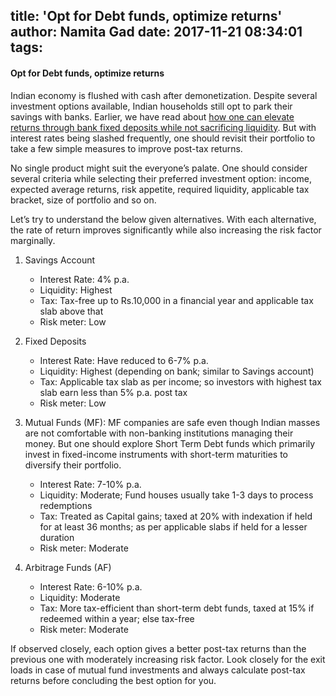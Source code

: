 title: 'Opt for Debt funds, optimize returns'
author: Namita Gad
date: 2017-11-21 08:34:01
tags:
---
#### Opt for Debt funds, optimize returns

Indian economy is flushed with cash after demonetization. Despite several investment options available, Indian households still opt to park their savings with banks. Earlier, we have read about [how one can elevate returns through bank fixed deposits while not sacrificing liquidity](https://www.namitagad.com/blog/2017/09/12/emergency-funds-dont-keep-idle/). But with interest rates being slashed frequently, one should revisit their portfolio to take a few simple measures to improve post-tax returns.

No single product might suit the everyone’s palate. One should consider several criteria while selecting their preferred investment option: income, expected average returns, risk appetite, required liquidity, applicable tax bracket, size of portfolio and so on. 

Let’s try to understand the below given alternatives. With each alternative, the rate of return improves significantly while also increasing the risk factor marginally.

<style>.post-container ol ul {padding-left: 20px;}</style>
1. Savings Account
	* Interest Rate: 4% p.a.
	* Liquidity: Highest
	* Tax: Tax-free up to Rs.10,000 in a financial year and applicable tax slab above that
	* Risk meter: Low

2. Fixed Deposits
	* Interest Rate: Have reduced to 6-7% p.a.
	* Liquidity: Highest (depending on bank; similar to Savings account)
	* Tax: Applicable tax slab as per income; so investors with highest tax slab earn less than 5% p.a. post tax
	* Risk meter: Low

3. Mutual Funds (MF): MF companies are safe even though Indian masses are not comfortable with non-banking institutions managing their money. But one should explore Short Term Debt funds which primarily invest in fixed-income instruments with short-term maturities to diversify their portfolio. 
	* Interest Rate: 7-10% p.a.
	* Liquidity: Moderate; Fund houses usually take 1-3 days to process redemptions
	* Tax: Treated as Capital gains; taxed at 20% with indexation if held for at least 36 months; as per applicable slabs if held for a lesser duration
	* Risk meter: Moderate

4. Arbitrage Funds (AF)
	* Interest Rate: 6-10% p.a.
    * Liquidity: Moderate
    * Tax: More tax-efficient than short-term debt funds, taxed at 15% if redeemed within a year; else tax-free
    * Risk meter: Moderate

If observed closely, each option gives a better post-tax returns than the previous one with moderately increasing risk factor. Look closely for the exit loads in case of mutual fund investments and always calculate post-tax returns before concluding the best option for you.